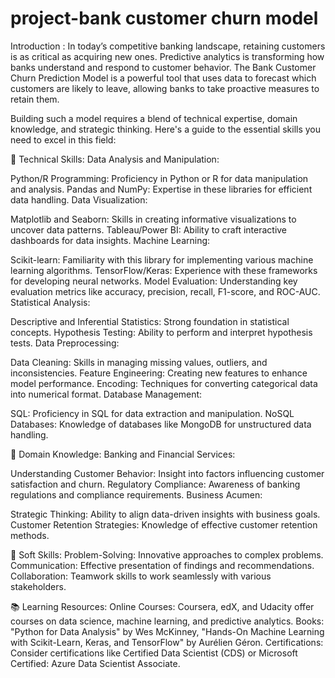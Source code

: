 # project-bank customer churn model
Introduction :
In today’s competitive banking landscape, retaining customers is as critical as acquiring new ones. Predictive analytics is transforming how banks understand and respond to customer behavior. The Bank Customer Churn Prediction Model is a powerful tool that uses data to forecast which customers are likely to leave, allowing banks to take proactive measures to retain them.

Building such a model requires a blend of technical expertise, domain knowledge, and strategic thinking. Here's a guide to the essential skills you need to excel in this field:

🧠 Technical Skills:
Data Analysis and Manipulation:

Python/R Programming: Proficiency in Python or R for data manipulation and analysis.
Pandas and NumPy: Expertise in these libraries for efficient data handling.
Data Visualization:

Matplotlib and Seaborn: Skills in creating informative visualizations to uncover data patterns.
Tableau/Power BI: Ability to craft interactive dashboards for data insights.
Machine Learning:

Scikit-learn: Familiarity with this library for implementing various machine learning algorithms.
TensorFlow/Keras: Experience with these frameworks for developing neural networks.
Model Evaluation: Understanding key evaluation metrics like accuracy, precision, recall, F1-score, and ROC-AUC.
Statistical Analysis:

Descriptive and Inferential Statistics: Strong foundation in statistical concepts.
Hypothesis Testing: Ability to perform and interpret hypothesis tests.
Data Preprocessing:

Data Cleaning: Skills in managing missing values, outliers, and inconsistencies.
Feature Engineering: Creating new features to enhance model performance.
Encoding: Techniques for converting categorical data into numerical format.
Database Management:

SQL: Proficiency in SQL for data extraction and manipulation.
NoSQL Databases: Knowledge of databases like MongoDB for unstructured data handling.

🧩 Domain Knowledge:
Banking and Financial Services:

Understanding Customer Behavior: Insight into factors influencing customer satisfaction and churn.
Regulatory Compliance: Awareness of banking regulations and compliance requirements.
Business Acumen:

Strategic Thinking: Ability to align data-driven insights with business goals.
Customer Retention Strategies: Knowledge of effective customer retention methods.

💼 Soft Skills:
Problem-Solving: Innovative approaches to complex problems.
Communication: Effective presentation of findings and recommendations.
Collaboration: Teamwork skills to work seamlessly with various stakeholders.

📚 Learning Resources:
Online Courses: Coursera, edX, and Udacity offer courses on data science, machine learning, and predictive analytics.
Books: "Python for Data Analysis" by Wes McKinney, "Hands-On Machine Learning with Scikit-Learn, Keras, and TensorFlow" by Aurélien Géron.
Certifications: Consider certifications like Certified Data Scientist (CDS) or Microsoft Certified: Azure Data Scientist Associate.
